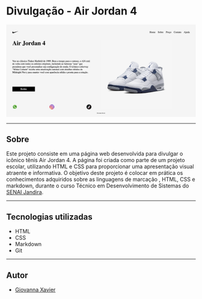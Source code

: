 # Divulgação - Air Jordan 4

![](./img/airjordan4.png)

---
## Sobre
Este projeto consiste em uma página web desenvolvida para divulgar o icônico tênis Air Jordan 4. A página foi criada como parte de um projeto escolar, utilizando HTML e CSS para proporcionar uma apresentação visual atraente e informativa. O objetivo deste projeto é colocar em prática os conhecimentos adquiridos sobre as linguagens de marcação , HTML, CSS e markdown, durante o curso Técnico em Desenvolvimento de Sistemas do [SENAI Jandira](https://sp.senai.br/unidade/jandira/).

---

## Tecnologias utilizadas
- HTML
- CSS
- Markdown
- Git

---

## Autor

- [Giovanna Xavier](https://www.linkedin.com/in/giovanna-xavier-978538241/)